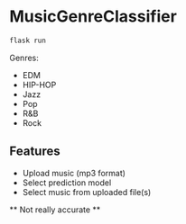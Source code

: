 # MusicGenreClassifier

```python
flask run
```

Genres:
- EDM
- HIP-HOP
- Jazz
- Pop
- R&B
- Rock

## Features
- Upload music (mp3 format)
- Select prediction model
- Select music from uploaded file(s)

** Not really accurate **
